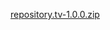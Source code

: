 <a href="[repository.tv-1.0.0.zip](https://github.com/davidlacko/tv/archive/refs/heads/master.zip)">repository.tv-1.0.0.zip</a>
